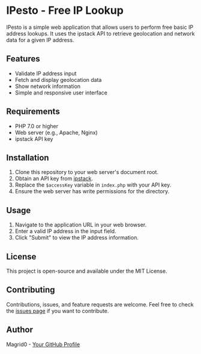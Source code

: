 # IPesto - Free IP Lookup

IPesto is a simple web application that allows users to perform free basic IP address lookups. It uses the ipstack API to retrieve geolocation and network data for a given IP address.

## Features

- Validate IP address input
- Fetch and display geolocation data
- Show network information
- Simple and responsive user interface

## Requirements

- PHP 7.0 or higher
- Web server (e.g., Apache, Nginx)
- ipstack API key

## Installation

1. Clone this repository to your web server's document root.
2. Obtain an API key from [ipstack](https://ipstack.com/).
3. Replace the `$accessKey` variable in `index.php` with your API key.
4. Ensure the web server has write permissions for the directory.

## Usage

1. Navigate to the application URL in your web browser.
2. Enter a valid IP address in the input field.
3. Click "Submit" to view the IP address information.

## License

This project is open-source and available under the MIT License.

## Contributing

Contributions, issues, and feature requests are welcome. Feel free to check the [issues page](https://github.com/yourusername/IPesto/issues) if you want to contribute.

## Author

Magrid0 - [Your GitHub Profile](https://github.com/Magrid0)
